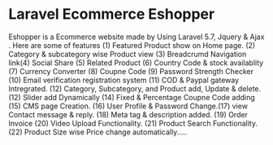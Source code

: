 # Laravel Ecommerce Eshopper
Eshopper is a Ecommerce website made by Using Laravel 5.7, Jquery & Ajax . Here are some of features (1) Featured Product show on Home page. (2) Category & subcategory wise Product view (3) Breadcrumd Navigation link(4) Social Share (5) Related Product (6) Country Code & stock availablity (7) Currency Converter (8) Coupne Code (9) Password Strength Checker (10) Email verification registration system (11) COD & Paypal gateway Intregrated. (12) Category, Subcategory, and Product add, Update & delete. (12) Slider add Dynamically (14) Fixed & Percentage Coupne Code adding (15) CMS page Creation. (16) User Profile & Password Change.(17) view Contact message & reply. (18) Meta tag & description added. (19) Order Invoice (20) Video Upload Functionality. (21) Product Search Functionality. (22) Product Size wise Price change automatically.....
